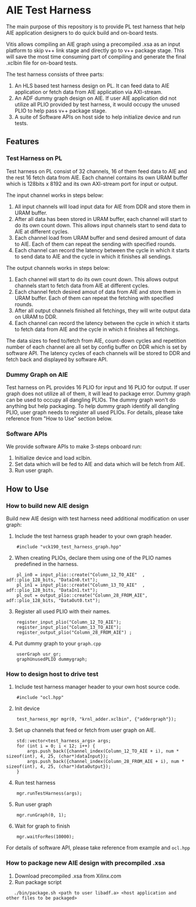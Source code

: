 # AIE Test Harness

The main purpose of this repository is to provide PL test harness that help AIE application designers to do quick build and on-board tests.

Vitis allows compiling an AIE graph using a precompiled .xsa as an input platform to skip v++ link stage and directly go to v++ package stage.
This will save the most time consuming part of compiling and generate the final .xclbin file for on-board tests.

The test harness consists of three parts:

1.	An HLS based test harness design on PL. It can feed data to AIE application or fetch data from AIE application via AXI-stream.
2.	An ADF dummy graph design on AIE. If user AIE application did not utilize all PLIO provided by test harness, it would occupy the unused PLIO to help pass v++ package stage.
3.	A suite of Software APIs on host side to help initialize device and run tests.

## Features

### Test Harness on PL

Test harness on PL consist of 32 channels, 16 of them feed data to AIE and the rest 16 fetch data from AIE.
Each channel contains its own URAM buffer which is 128bits x 8192 and its own AXI-stream port for input or output.

The input channel works in steps below:

1. All input channels will load input data for AIE from DDR and store them in URAM buffer.
2. After all data has been stored in URAM buffer, each channel will start to do its own count down. This allows input channels start to send data to AIE at different cycles.
3. Each channel load from URAM buffer and send desired amount of data to AIE. Each of them can repeat the sending with specified rounds.
4. Each channel can record the latency between the cycle in which it starts to send data to AIE and the cycle in which it finishes all sendings.

The output channels works in steps below:

1. Each channel will start to do its own count down. This allows output channels start to fetch data from AIE at different cycles.
2. Each channel fetch desired amout of data from AIE and store them in URAM buffer. Each of them can repeat the fetching with specified rounds.
3. After all output channels finished all fetchings, they will write output data on URAM to DDR.
4. Each channel can record the latency between the cycle in which it starts to fetch data from AIE and the cycle in which it finishes all fetchings.

The data sizes to feed to/fetch from AIE, count-down cycles and repetition number of each channel are all set by config buffer on DDR which is set by software API.
The latency cycles of each channels will be stored to DDR and fetch back and displayed by software API.

### Dummy Graph on AIE

Test harness on PL provides 16 PLIO for input and 16 PLIO for output. If user graph does not utilize all of them, it will lead to package error.
Dummy graph can be used to occupy all dangling PLIOs. The dummy graph won't do anything but help packaging.
To help dummy graph identify all dangling PLIO, user graph needs to register all used PLIOs.
For details, please take reference from "How to Use" section below.

### Software APIs

We provide software APIs to make 3-steps onboard run:

1. Initialize device and load xclbin.
2. Set data which will be fed to AIE and data which will be fetch from AIE.
3. Run user graph.

## How to Use

### How to build new AIE design

Build new AIE design with test harness need additional modification on user graph:

1. Include the test harness graph header to your own graph header.

```
    #include "vck190_test_harness_graph.hpp"
```

2. When creating PLIOs, declare them using one of the PLIO names predefined in the harness.

```
    pl_in0 = input_plio::create("Column_12_TO_AIE"  , adf::plio_128_bits, "DataIn0.txt");
    pl_in1 = input_plio::create("Column_13_TO_AIE"  , adf::plio_128_bits, "DataIn1.txt");
    pl_out = output_plio::create("Column_28_FROM_AIE", adf::plio_128_bits, "DataOut0.txt");
```

3. Register all used PLIO with their names.

```
    register_input_plio("Column_12_TO_AIE");
    register_input_plio("Column_13_TO_AIE");
    register_output_plio("Column_28_FROM_AIE") ; 
```

4. Put dummy graph to your `graph.cpp`

```
    userGraph usr_gr;
    graphUnusedPLIO dummygraph; 
```

### How to design host to drive test

1. Include test harness manager header to your own host source code.

```
    #include "ocl.hpp"
```

2. Init device

```
    test_harness_mgr mgr(0, "krnl_adder.xclbin", {"addergraph"}); 
```

3. Set up channels that feed or fetch from user graph on AIE.

```
    std::vector<test_harness_args> args;
    for (int i = 0; i < 12; i++) {
        args.push_back({channel_index(Column_12_TO_AIE + i), num * sizeof(int), 4, 25, (char*)dataInput});
        args.push_back({channel_index(Column_28_FROM_AIE + i), num * sizeof(int), 4, 25, (char*)dataOutput});
    }
```

4. Run test harness

```
    mgr.runTestHarness(args);
```

5. Run user graph

```
    mgr.runGraph(0, 1);
```

6. Wait for graph to finish

```
    mgr.waitForRes(10000);
```

For details of software API, please take reference from example and `ocl.hpp`

### How to package new AIE design with precompiled .xsa

1. Download precompiled .xsa from Xilinx.com
2. Run package script

```
   ./bin/package.sh <path to user libadf.a> <host application and other files to be packaged> 
```
